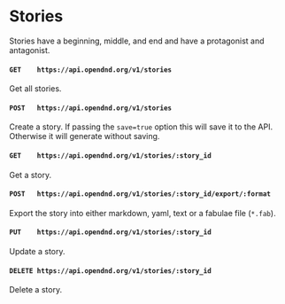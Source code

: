 # Stories
Stories have a beginning, middle, and end and have a protagonist and antagonist.

#### `GET    https://api.opendnd.org/v1/stories`
Get all stories.

#### `POST   https://api.opendnd.org/v1/stories`
Create a story. If passing the `save=true` option this will save it to the API. Otherwise it will generate without saving.

#### `GET    https://api.opendnd.org/v1/stories/:story_id`
Get a story.

#### `POST   https://api.opendnd.org/v1/stories/:story_id/export/:format`
Export the story into either markdown, yaml, text or a fabulae file (`*.fab`).

#### `PUT    https://api.opendnd.org/v1/stories/:story_id`
Update a story.

#### `DELETE https://api.opendnd.org/v1/stories/:story_id`
Delete a story.